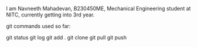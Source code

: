 I am Navneeth Mahadevan, B230450ME, Mechanical Engineering student at NITC, currently getting into 3rd year.

git commands used so far:

git status
git log
git add .
git clone
git pull
git push